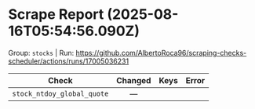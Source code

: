# Scrape Report (2025-08-16T05:54:56.090Z)

Group: `stocks`  |  Run: https://github.com/AlbertoRoca96/scraping-checks-scheduler/actions/runs/17005036231

| Check | Changed | Keys | Error |
|---|:---:|:--|:--|
| `stock_ntdoy_global_quote` | — |  |  |
